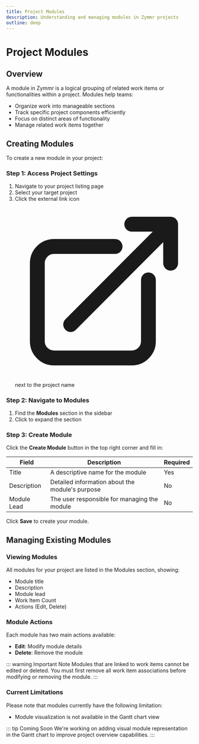 ```yaml
---
title: Project Modules
description: Understanding and managing modules in Zymmr projects
outline: deep
---
```


# Project Modules

## Overview

A module in Zymmr is a logical grouping of related work items or functionalities within a project. Modules help teams:

- Organize work into manageable sections
- Track specific project components efficiently
- Focus on distinct areas of functionality
- Manage related work items together

## Creating Modules

To create a new module in your project:

### Step 1: Access Project Settings

1. Navigate to your project listing page
2. Select your target project
3. Click the external link icon <svg xmlns="http://www.w3.org/2000/svg" fill="none" viewBox="0 0 24 24" stroke-width="2.0" stroke="currentColor" class="navigation-icon"><path stroke-linecap="round" stroke-linejoin="round" d="M13.5 6H5.25A2.25 2.25 0 003 8.25v10.5A2.25 2.25 0 005.25 21h10.5A2.25 2.25 0 0018 18.75V10.5m-10.5 6L21 3m0 0h-5.25M21 3v5.25"></path></svg> next to the project name

### Step 2: Navigate to Modules

1. Find the **Modules** section in the sidebar
2. Click to expand the section

### Step 3: Create Module

Click the **Create Module** button in the top right corner and fill in:

| Field       | Description                                     | Required |
| ----------- | ----------------------------------------------- | -------- |
| Title       | A descriptive name for the module               | Yes      |
| Description | Detailed information about the module's purpose | No       |
| Module Lead | The user responsible for managing the module    | No       |

Click **Save** to create your module.

## Managing Existing Modules

### Viewing Modules

All modules for your project are listed in the Modules section, showing:

- Module title
- Description
- Module lead
- Work Item Count
- Actions (Edit, Delete)

### Module Actions

Each module has two main actions available:

- **Edit**: Modify module details
- **Delete**: Remove the module

::: warning Important Note
Modules that are linked to work items cannot be edited or deleted. You must first remove all work item associations before modifying or removing the module.
:::

### Current Limitations

Please note that modules currently have the following limitation:

- Module visualization is not available in the Gantt chart view

::: tip Coming Soon
We're working on adding visual module representation in the Gantt chart to improve project overview capabilities.
:::
